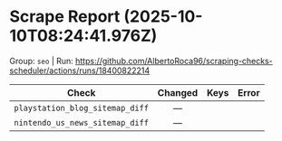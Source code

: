 # Scrape Report (2025-10-10T08:24:41.976Z)

Group: `seo`  |  Run: https://github.com/AlbertoRoca96/scraping-checks-scheduler/actions/runs/18400822214

| Check | Changed | Keys | Error |
|---|:---:|:--|:--|
| `playstation_blog_sitemap_diff` | — |  |  |
| `nintendo_us_news_sitemap_diff` | — |  |  |
